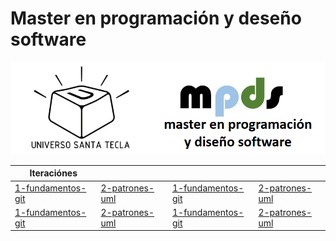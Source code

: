 # Master en programación y deseño software

![logo](images/logo.png "logo")

| Iteraciónes |    |    |    |
|----|----|----|----|
|[1-fundamentos-git](iteraciones/1-fundamentos-git.md) | [2-patrones-uml](iteraciones/2-patrones-uml.md) |  [1-fundamentos-git](iteraciones/1-fundamentos-git.md) | [2-patrones-uml](iteraciones/2-patrones-uml.md) |
|[1-fundamentos-git](iteraciones/1-fundamentos-git.md) | [2-patrones-uml](iteraciones/2-patrones-uml.md) | [1-fundamentos-git](iteraciones/1-fundamentos-git.md) | [2-patrones-uml](iteraciones/2-patrones-uml.md) |




                                                                                                                                                                                                                                                                                                                                        











